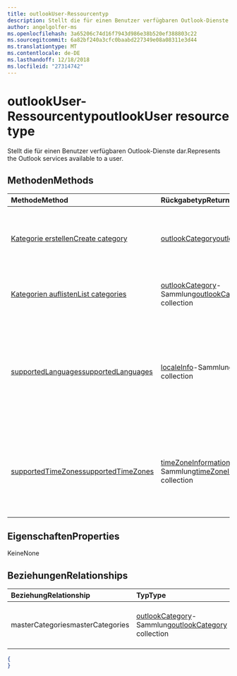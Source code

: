 ```yaml
---
title: outlookUser-Ressourcentyp
description: Stellt die für einen Benutzer verfügbaren Outlook-Dienste dar.
author: angelgolfer-ms
ms.openlocfilehash: 3a65206c74d16f7943d986e38b520ef388803c22
ms.sourcegitcommit: 6a82bf240a3cfc0baabd227349e08a08311e3d44
ms.translationtype: MT
ms.contentlocale: de-DE
ms.lasthandoff: 12/18/2018
ms.locfileid: "27314742"
---
```

# <a name="outlookuser-resource-type"></a><span data-ttu-id="92c0b-103">outlookUser-Ressourcentyp</span><span class="sxs-lookup"><span data-stu-id="92c0b-103">outlookUser resource type</span></span>


<span data-ttu-id="92c0b-104">Stellt die für einen Benutzer verfügbaren Outlook-Dienste dar.</span><span class="sxs-lookup"><span data-stu-id="92c0b-104">Represents the Outlook services available to a user.</span></span>


## <a name="methods"></a><span data-ttu-id="92c0b-105">Methoden</span><span class="sxs-lookup"><span data-stu-id="92c0b-105">Methods</span></span>

| <span data-ttu-id="92c0b-106">Methode</span><span class="sxs-lookup"><span data-stu-id="92c0b-106">Method</span></span>           | <span data-ttu-id="92c0b-107">Rückgabetyp</span><span class="sxs-lookup"><span data-stu-id="92c0b-107">Return Type</span></span>    |<span data-ttu-id="92c0b-108">Beschreibung</span><span class="sxs-lookup"><span data-stu-id="92c0b-108">Description</span></span>|
|:---------------|:--------|:----------|
|[<span data-ttu-id="92c0b-109">Kategorie erstellen</span><span class="sxs-lookup"><span data-stu-id="92c0b-109">Create category</span></span>](../api/outlookuser-post-mastercategories.md) | [<span data-ttu-id="92c0b-110">outlookCategory</span><span class="sxs-lookup"><span data-stu-id="92c0b-110">outlookCategory</span></span>](outlookcategory.md) |<span data-ttu-id="92c0b-111">Erstellen eines **outlookCategory**-Objekts in der Masterliste von Kategorien.</span><span class="sxs-lookup"><span data-stu-id="92c0b-111">Create an **outlookCategory** object in the user's master list of categories.</span></span>|
|[<span data-ttu-id="92c0b-112">Kategorien auflisten</span><span class="sxs-lookup"><span data-stu-id="92c0b-112">List categories</span></span>](../api/outlookuser-list-mastercategories.md) | <span data-ttu-id="92c0b-113">[outlookCategory](outlookcategory.md)-Sammlung</span><span class="sxs-lookup"><span data-stu-id="92c0b-113">[outlookCategory](outlookcategory.md) collection</span></span> |<span data-ttu-id="92c0b-114">Ruft alle Kategorien ab, die für den Benutzer definiert wurden.</span><span class="sxs-lookup"><span data-stu-id="92c0b-114">Get all the categories that have been defined for the user.</span></span>|
|[<span data-ttu-id="92c0b-115">supportedLanguages</span><span class="sxs-lookup"><span data-stu-id="92c0b-115">supportedLanguages</span></span>](../api/outlookuser-supportedlanguages.md) | <span data-ttu-id="92c0b-116">[localeInfo](localeinfo.md)-Sammlung</span><span class="sxs-lookup"><span data-stu-id="92c0b-116">[localeInfo](localeinfo.md) collection</span></span> | <span data-ttu-id="92c0b-117">Abrufen der Liste von Gebietsschemas und Sprachen, die für den Benutzer unterstützt werden, wie auf dem Postfachserver des Benutzers konfiguriert.</span><span class="sxs-lookup"><span data-stu-id="92c0b-117">Get the list of locales and languages that is supported for the user, as configured on the user's mailbox server.</span></span> |
|[<span data-ttu-id="92c0b-118">supportedTimeZones</span><span class="sxs-lookup"><span data-stu-id="92c0b-118">supportedTimeZones</span></span>](../api/outlookuser-supportedtimezones.md) | <span data-ttu-id="92c0b-119">[timeZoneInformation](timezoneinformation.md)-Sammlung</span><span class="sxs-lookup"><span data-stu-id="92c0b-119">[timeZoneInformation](timezoneinformation.md) collection</span></span> | <span data-ttu-id="92c0b-120">Abrufen der Liste von Zeitzonen, die für den Benutzer unterstützt werden, wie auf dem Postfachserver des Benutzers konfiguriert.</span><span class="sxs-lookup"><span data-stu-id="92c0b-120">Get the list of time zones that is supported for the user, as configured on the user's mailbox server.</span></span> |


## <a name="properties"></a><span data-ttu-id="92c0b-121">Eigenschaften</span><span class="sxs-lookup"><span data-stu-id="92c0b-121">Properties</span></span>
<span data-ttu-id="92c0b-122">Keine</span><span class="sxs-lookup"><span data-stu-id="92c0b-122">None</span></span>

## <a name="relationships"></a><span data-ttu-id="92c0b-123">Beziehungen</span><span class="sxs-lookup"><span data-stu-id="92c0b-123">Relationships</span></span>
| <span data-ttu-id="92c0b-124">Beziehung</span><span class="sxs-lookup"><span data-stu-id="92c0b-124">Relationship</span></span> | <span data-ttu-id="92c0b-125">Typ</span><span class="sxs-lookup"><span data-stu-id="92c0b-125">Type</span></span>   |<span data-ttu-id="92c0b-126">Beschreibung</span><span class="sxs-lookup"><span data-stu-id="92c0b-126">Description</span></span>|
|:---------------|:--------|:----------|
|<span data-ttu-id="92c0b-127">masterCategories</span><span class="sxs-lookup"><span data-stu-id="92c0b-127">masterCategories</span></span>|<span data-ttu-id="92c0b-128">[outlookCategory](../resources/outlookcategory.md)-Sammlung</span><span class="sxs-lookup"><span data-stu-id="92c0b-128">[outlookCategory](../resources/outlookcategory.md) collection</span></span>| <span data-ttu-id="92c0b-129">Eine Liste von Kategorien, die für den Benutzer definiert sind.</span><span class="sxs-lookup"><span data-stu-id="92c0b-129">A list of categories defined for the user.</span></span> | 

<!--{
  "blockType": "resource",
  "baseType": "microsoft.graph.entity",
  "@odata.type": "microsoft.graph.outlookUser",
  "@odata.annotations": [
    {
      "property": "masterCategories",
      "capabilities": {
        "changeTracking": false,
        "expandable": false,
        "searchable": false
      }
    }
  ]
}-->
```json
{
}
```

<!-- uuid: 8fcb5dbc-d5aa-4681-8e31-b001d5168d79
2015-10-25 14:57:30 UTC -->
<!-- {
  "type": "#page.annotation",
  "description": "outlookUser resource",
  "keywords": "",
  "section": "documentation",
  "tocPath": ""
}-->